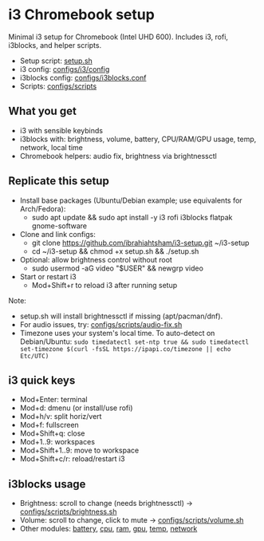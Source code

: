# i3 Chromebook setup

Minimal i3 setup for Chromebook (Intel UHD 600). Includes i3, rofi, i3blocks, and helper scripts.

- Setup script: [setup.sh](setup.sh)
- i3 config: [configs/i3/config](configs/i3/config)
- i3blocks config: [configs/i3blocks.conf](configs/i3blocks.conf)
- Scripts: [configs/scripts](configs/scripts)

## What you get
- i3 with sensible keybinds
- i3blocks with: brightness, volume, battery, CPU/RAM/GPU usage, temp, network, local time
- Chromebook helpers: audio fix, brightness via brightnessctl

## Replicate this setup
- Install base packages (Ubuntu/Debian example; use equivalents for Arch/Fedora):
  - sudo apt update && sudo apt install -y i3 rofi i3blocks flatpak gnome-software
- Clone and link configs:
  - git clone https://github.com/ibrahiahtsham/i3-setup.git ~/i3-setup
  - cd ~/i3-setup && chmod +x setup.sh && ./setup.sh
- Optional: allow brightness control without root
  - sudo usermod -aG video "$USER" && newgrp video
- Start or restart i3
  - Mod+Shift+r to reload i3 after running setup

Note:
- setup.sh will install brightnessctl if missing (apt/pacman/dnf).
- For audio issues, try: [configs/scripts/audio-fix.sh](configs/scripts/audio-fix.sh)
 - Timezone uses your system's local time. To auto-detect on Debian/Ubuntu: `sudo timedatectl set-ntp true && sudo timedatectl set-timezone $(curl -fsSL https://ipapi.co/timezone || echo Etc/UTC)`

## i3 quick keys
- Mod+Enter: terminal
- Mod+d: dmenu (or install/use rofi)
- Mod+h/v: split horiz/vert
- Mod+f: fullscreen
- Mod+Shift+q: close
- Mod+1..9: workspaces
- Mod+Shift+1..9: move to workspace
- Mod+Shift+c/r: reload/restart i3

## i3blocks usage
- Brightness: scroll to change (needs brightnessctl) → [configs/scripts/brightness.sh](configs/scripts/brightness.sh)
- Volume: scroll to change, click to mute → [configs/scripts/volume.sh](configs/scripts/volume.sh)
- Other modules: [battery](configs/scripts/battery.sh), [cpu](configs/scripts/cpu.sh), [ram](configs/scripts/ram.sh), [gpu](configs/scripts/gpu.sh), [temp](configs/scripts/temp.sh), [network](configs/scripts/network.sh)